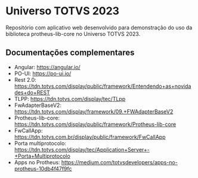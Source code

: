 # Universo TOTVS 2023
Repositório com aplicativo web desenvolvido para demonstração do uso da biblioteca protheus-lib-core no Universo TOTVS 2023.

## Documentações complementares
- Angular: https://angular.io/
- PO-UI: https://po-ui.io/
- Rest 2.0: https://tdn.totvs.com/display/public/framework/Entendendo+as+novidades+do+REST
- TLPP: https://tdn.totvs.com/display/tec/TLpp
- FwAdapterBaseV2: https://tdn.totvs.com/display/framework/09.+FWAdapterBaseV2
- Protheus-lib-core: https://tdn.totvs.com/display/public/framework/Protheus-lib-core
- FwCallApp: https://tdn.totvs.com.br/display/public/framework/FwCallApp
- Porta multiprotocolo: https://tdn.totvs.com/display/tec/Application+Server+-+Porta+Multiprotocolo
- Apps no Protheus: https://medium.com/totvsdevelopers/apps-no-protheus-10db4f47f9fc